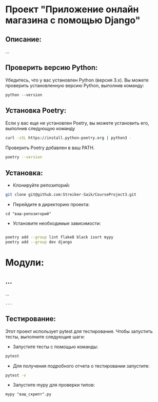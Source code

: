 # Проект "Приложение онлайн магазина с помощью Django"

## Описание:

...

## Проверить версию Python:

Убедитесь, что у вас установлен Python (версия 3.x). Вы можете проверить установленную версию Python, выполнив команду:
```
python --version
```

## Установка Poetry:
Если у вас еще не установлен Poetry, вы можете установить его, выполнив следующую команду
```bash
curl -sSL https://install.python-poetry.org | python3 -
```
Проверить Poetry добавлен в ваш PATH.
```bash
poetry --version
```

## Установка:
- Клонируйте репозиторий:
```bash
git clone git@github.com:Streiker-Saik/CourseProject3.git
```
- Перейдите в директорию проекта:
```
cd "ваш-репозиторий"
```
- Установите необходимые зависимости:
```bash

poetry add --group lint flake8 black isort mypy
poetry add --group dev django
```

# Модули:
## ...
...
```
...
```


## Тестирование:
Этот проект использует pytest для тестирования. Чтобы запустить тесты, выполните следующие шаги:

- Запустите тесты с помощью команды:
```bash
pytest
```
- Для получения подробного отчета о тестировании запустите:
```bash
pytest -v
```
- Запустите mypy для проверки типов:
```
mypy "ваш_скрипт".py
```